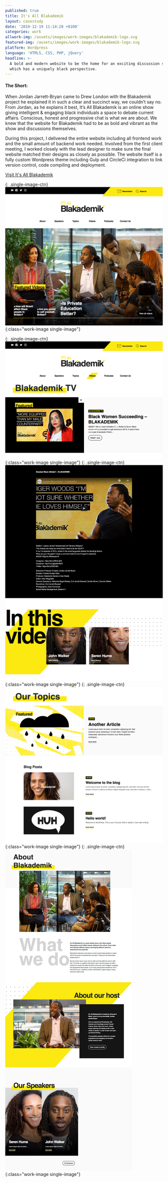 ```yaml
---
published: true
title: It's All Blakademik
layout: casestudy
date: '2019-12-19 11:14:28 +0100'
categories: work
allwork-img: /assets/images/work-images/blakademik-logo.svg
featured-img: /assets/images/work-images/blakademik-logo.svg
platform: Wordpress
language: 'HTML5, CSS, PHP, jQuery'
headline: >-
  A bold and modern website to be the home for an exciting discussion series
  which has a uniquely black perspective.
---
```

#### The Short:

When Jordan Jarrett-Bryan came to Drew London with the Blakademik project he explained it in such a clear and succinct way, we couldn’t say no. From Jordan, as he explains it best, It’s All Blakademik is an online show giving intelligent & engaging black individuals a space to debate current affairs. Conscious, honest and progressive chat is what we are about.
We knew that the website for Blakademik had to be as bold and vibrant as the show and discussions themselves.

During this project, I delivered the entire website including all frontend work and the small amount of backend work needed. Involved from the first client meeting, I worked closely with the lead designer to make sure the final website matched their designs as closely as possible.
The website itself is a fully custom Wordpress theme including Gulp and CircleCi integration to link version control, code compiling and deployment.

[Visit It's All Blakademik](https://blakademik.com/ "Blakademik")

{: .single-image-ctn}
![Homepage Hero](/assets/images/work-images/blakademik1.png){:class="work-image single-image"}

{: .single-image-ctn}
![Videos Page](/assets/images/work-images/blakademik2.png){:class="work-image single-image"}
{: .single-image-ctn}
![Single Video](/assets/images/work-images/blakademik3.png){:class="work-image single-image"}
{: .single-image-ctn}
![Blog](/assets/images/work-images/blakademik4.png){:class="work-image single-image"}
{: .single-image-ctn}
![About](/assets/images/work-images/blakademik5.png){:class="work-image single-image"}
